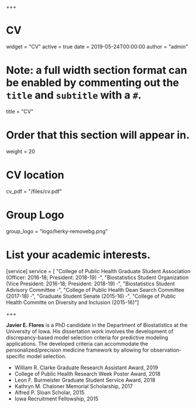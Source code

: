 +++
# CV
widget = "CV"
active = true
date = 2019-05-24T00:00:00
author = "admin"

# Note: a full width section format can be enabled by commenting out the `title` and `subtitle` with a `#`.
title = "CV"

# Order that this section will appear in.
weight = 20

# CV location
cv_pdf = "/files/cv.pdf"

# Group Logo
group_logo = "logo/herky-removebg.png"


# List your academic interests.
[service]
  service = [
    "College of Public Health Graduate Student Association (Officer: 2016-18; President: 2018-19) <b>&middot;</b>",
    "Biostatistics Student Organization (Vice President: 2016-18; President: 2018-19) <b>&middot;</b>",
    "Biostatistics Student Advisory Committee <b>&middot;</b>",
    "College of Public Health Dean Search Committee (2017-18) <b>&middot;</b>",
    "Graduate Student Senate (2015-16) <b>&middot;</b>",
    "College of Public Health Committe on Diversity and Inclusion (2015-16)"]

+++

**Javier E. Flores** is a PhD candidate in the Department of Biostatistics at the University of Iowa. His dissertation work involves the development of discrepancy-based model selection criteria for predictive modeling applications. The developed criteria can accommodate the personalized/precision medicine framework by allowing for observation-specific model selection. 

 - William R. Clarke Graduate Research Assistant Award, 2019  
 - College of Public Health Research Week Poster Award, 2018  
 - Leon F. Burmeister Graduate Student Service Award, 2018
 - Kathryn M. Chaloner Memorial Scholarship, 2017
 - Alfred P. Sloan Scholar, 2015
 - Iowa Recruitment Fellowship, 2015
